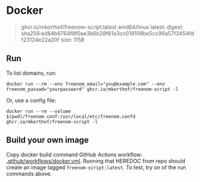 # Docker

> ghcr.io/mkorthof/freenom-script:latest
> amd64/linux
> latest: digest: sha256:ed84b6764f8f0ae3b6b28f61a3cc019108be5cc96a57f3454fdf23124e22a20f   size: 1158

## Run

To list domains, run:

`docker run --rm --env freenom_email="you@example.com" --env freenom_passwd="yourpassword" ghcr.io/mkorthof/freenom-script -l`

Or, use a config file:

`docker run --rm --volume $(pwd)/freenom.conf:/usr/local/etc/freenom.confd ghcr.io/mkorthof/freenom-script -l`

## Build your own image

Copy docker build command GitHub Actions workflow: [.github/workflows/docker.yml](https://github.com/mkorthof/freenom-script/blob/a4957766242a701971e7c4d43908a7687479de72/.github/workflows/docker.yml#L19). Running that HEREDOC from repo should create an image tagged `freenom-script:latest`. To test, try on of the run commands above.
